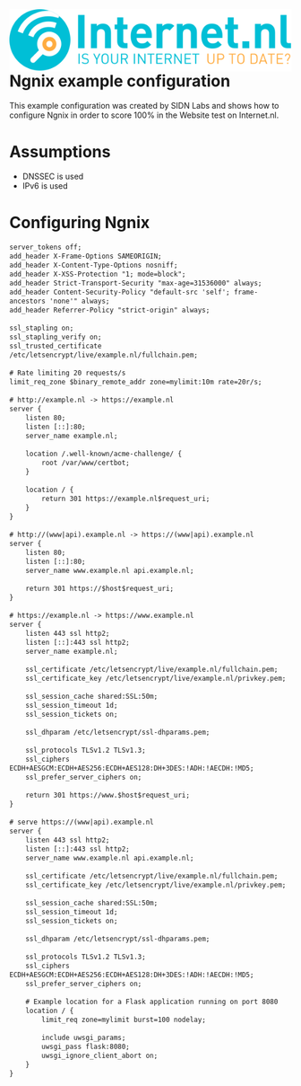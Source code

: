 <img align="right" src="/images/logo-internetnl-en.svg">

# Ngnix example configuration
This example configuration was created by SIDN Labs and shows how to configure Ngnix in order to score 100% in the Website test on Internet.nl. 

# Assumptions
* DNSSEC is used
* IPv6 is used

# Configuring Ngnix

    server_tokens off;
    add_header X-Frame-Options SAMEORIGIN;
    add_header X-Content-Type-Options nosniff;
    add_header X-XSS-Protection "1; mode=block";
    add_header Strict-Transport-Security "max-age=31536000" always;
    add_header Content-Security-Policy "default-src 'self'; frame-ancestors 'none'" always;
    add_header Referrer-Policy "strict-origin" always;
     
    ssl_stapling on;
    ssl_stapling_verify on;
    ssl_trusted_certificate /etc/letsencrypt/live/example.nl/fullchain.pem;
 
    # Rate limiting 20 requests/s
    limit_req_zone $binary_remote_addr zone=mylimit:10m rate=20r/s;
     
    # http://example.nl -> https://example.nl
    server {
        listen 80;
        listen [::]:80;
        server_name example.nl;
     
        location /.well-known/acme-challenge/ {
            root /var/www/certbot;
        }
     
        location / {
            return 301 https://example.nl$request_uri;
        }
    }
     
    # http://(www|api).example.nl -> https://(www|api).example.nl
    server {
        listen 80;
        listen [::]:80;
        server_name www.example.nl api.example.nl;
     
        return 301 https://$host$request_uri;
    }
     
    # https://example.nl -> https://www.example.nl
    server {
        listen 443 ssl http2;
        listen [::]:443 ssl http2;
        server_name example.nl;
     
        ssl_certificate /etc/letsencrypt/live/example.nl/fullchain.pem;
        ssl_certificate_key /etc/letsencrypt/live/example.nl/privkey.pem;
     
        ssl_session_cache shared:SSL:50m;
        ssl_session_timeout 1d;
        ssl_session_tickets on;
     
        ssl_dhparam /etc/letsencrypt/ssl-dhparams.pem;
     
        ssl_protocols TLSv1.2 TLSv1.3;
        ssl_ciphers ECDH+AESGCM:ECDH+AES256:ECDH+AES128:DH+3DES:!ADH:!AECDH:!MD5;
        ssl_prefer_server_ciphers on;
     
        return 301 https://www.$host$request_uri;
    }
     
    # serve https://(www|api).example.nl
    server {
        listen 443 ssl http2;
        listen [::]:443 ssl http2;
        server_name www.example.nl api.example.nl;
     
        ssl_certificate /etc/letsencrypt/live/example.nl/fullchain.pem;
        ssl_certificate_key /etc/letsencrypt/live/example.nl/privkey.pem;
     
        ssl_session_cache shared:SSL:50m;
        ssl_session_timeout 1d;
        ssl_session_tickets on;
     
        ssl_dhparam /etc/letsencrypt/ssl-dhparams.pem;
     
        ssl_protocols TLSv1.2 TLSv1.3;
        ssl_ciphers ECDH+AESGCM:ECDH+AES256:ECDH+AES128:DH+3DES:!ADH:!AECDH:!MD5;
        ssl_prefer_server_ciphers on;
     
        # Example location for a Flask application running on port 8080
        location / {
            limit_req zone=mylimit burst=100 nodelay;
     
            include uwsgi_params;
            uwsgi_pass flask:8080;
            uwsgi_ignore_client_abort on;
        }
    }
